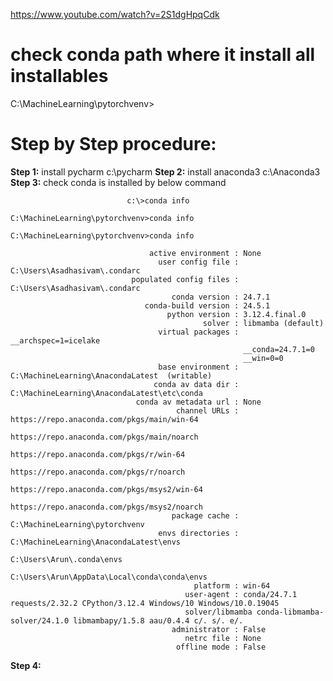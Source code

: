 
https://www.youtube.com/watch?v=2S1dgHpqCdk

check conda path where it install all installables
==================================================





C:\MachineLearning\pytorchvenv>

Step by Step procedure:
=======================

**Step 1:**  install pycharm c:\pycharm
**Step 2:** install anaconda3 c:\Anaconda3
**Step 3:** check conda is installed by  below command

                              c:\>conda info
                                        C:\MachineLearning\pytorchvenv>conda info
                                        C:\MachineLearning\pytorchvenv>conda info
                              
                                   active environment : None
                                     user config file : C:\Users\Asadhasivam\.condarc
                               populated config files : C:\Users\Asadhasivam\.condarc
                                        conda version : 24.7.1
                                  conda-build version : 24.5.1
                                       python version : 3.12.4.final.0
                                               solver : libmamba (default)
                                     virtual packages : __archspec=1=icelake
                                                        __conda=24.7.1=0
                                                        __win=0=0
                                     base environment : C:\MachineLearning\AnacondaLatest  (writable)
                                    conda av data dir : C:\MachineLearning\AnacondaLatest\etc\conda
                                conda av metadata url : None
                                         channel URLs : https://repo.anaconda.com/pkgs/main/win-64
                                                        https://repo.anaconda.com/pkgs/main/noarch
                                                        https://repo.anaconda.com/pkgs/r/win-64
                                                        https://repo.anaconda.com/pkgs/r/noarch
                                                        https://repo.anaconda.com/pkgs/msys2/win-64
                                                        https://repo.anaconda.com/pkgs/msys2/noarch
                                        package cache : C:\MachineLearning\pytorchvenv
                                     envs directories : C:\MachineLearning\AnacondaLatest\envs
                                                        C:\Users\Arun\.conda\envs
                                                        C:\Users\Arun\AppData\Local\conda\conda\envs
                                             platform : win-64
                                           user-agent : conda/24.7.1 requests/2.32.2 CPython/3.12.4 Windows/10 Windows/10.0.19045 
                                           solver/libmamba conda-libmamba-solver/24.1.0 libmambapy/1.5.8 aau/0.4.4 c/. s/. e/.
                                        administrator : False
                                           netrc file : None
                                         offline mode : False

**Step 4:**

